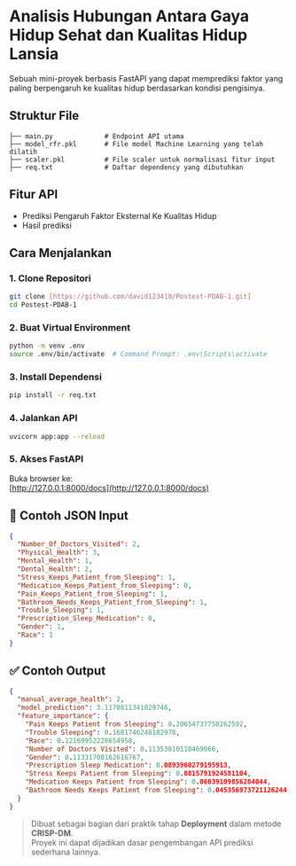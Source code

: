 # Analisis Hubungan Antara Gaya Hidup Sehat dan Kualitas Hidup Lansia
Sebuah mini-proyek berbasis FastAPI yang dapat memprediksi faktor yang paling berpengaruh ke kualitas hidup berdasarkan kondisi pengisinya.

## Struktur File
```
├── main.py             # Endpoint API utama
├── model_rfr.pkl       # File model Machine Learning yang telah dilatih
├── scaler.pkl          # File scaler untuk normalisasi fitur input
├── req.txt             # Daftar dependency yang dibutuhkan
```

## Fitur API
- Prediksi Pengaruh Faktor Eksternal Ke Kualitas Hidup
- Hasil prediksi

## Cara Menjalankan
### 1. Clone Repositori
```bash
git clone [https://github.com/david123410/Postest-PDAB-1.git]
cd Postest-PDAB-1
```

### 2. Buat Virtual Environment

```bash
python -m venv .env
source .env/bin/activate  # Command Prompt: .env\Scripts\activate
```

### 3. Install Dependensi

```bash
pip install -r req.txt
```

### 4. Jalankan API

```bash
uvicorn app:app --reload
```

### 5. Akses FastAPI

Buka browser ke:  
[http://127.0.0.1:8000/docs](http://127.0.0.1:8000/docs)

## 🧪 Contoh JSON Input

```json
{
  "Number_Of_Doctors_Visited": 2,
  "Physical_Health": 3,
  "Mental_Health": 1,
  "Dental_Health": 2,
  "Stress_Keeps_Patient_from_Sleeping": 1,
  "Medication_Keeps_Patient_from_Sleeping": 0,
  "Pain_Keeps_Patient_from_Sleeping": 1,
  "Bathroom_Needs_Keeps_Patient_from_Sleeping": 1,
  "Trouble_Sleeping": 1,
  "Prescription_Sleep_Medication": 0,
  "Gender": 1,
  "Race": 1
}
```

## ✅ Contoh Output

```json
{
  "manual_average_health": 2,
  "model_prediction": 3.1178811341029746,
  "feature_importance": {
    "Pain Keeps Patient from Sleeping": 0.20654737750262592,
    "Trouble Sleeping": 0.1681746248182978,
    "Race": 0.12169952228654958,
    "Number of Doctors Visited": 0.11353810110469066,
    "Gender": 0.11331708162616767,
    "Prescription Sleep Medication": 0.0893960279195913,
    "Stress Keeps Patient from Sleeping": 0.0815791924581104,
    "Medication Keeps Patient from Sleeping": 0.06039109856284044,
    "Bathroom Needs Keeps Patient from Sleeping": 0.045356973721126244
  }
}
```


> Dibuat sebagai bagian dari praktik tahap **Deployment** dalam metode **CRISP-DM**.  
> Proyek ini dapat dijadikan dasar pengembangan API prediksi sederhana lainnya.
